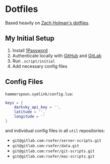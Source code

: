# Dotfiles

Based heavily on [Zach Holman's dotfiles](https://github.com/holman/dotfiles).

## My Initial Setup

1. Install [1Password](https://1password.com/downloads/)
2. Authenticate locally with [GitHub](https://help.github.com/articles/connecting-to-github-with-ssh/) and [GitLab](https://docs.gitlab.com/ce/ssh/README.html)
3. Run `.script/initial`
4. Add necessary config files

## Config Files

`hammerspoon.symlink/config.lua`:
```lua
keys = {
	darksky_api_key = '',
	latitude = '',
	longitude = ''
}
```

and individual config files in all `util` repositories:
- `git@gitlab.com:rsefer/server-scripts.git`
- `git@gitlab.com:rsefer/data.git`
- `git@gitlab.com:rsefer/git-scripts.git`
- `git@gitlab.com:rsefer/mac-scripts.git`
